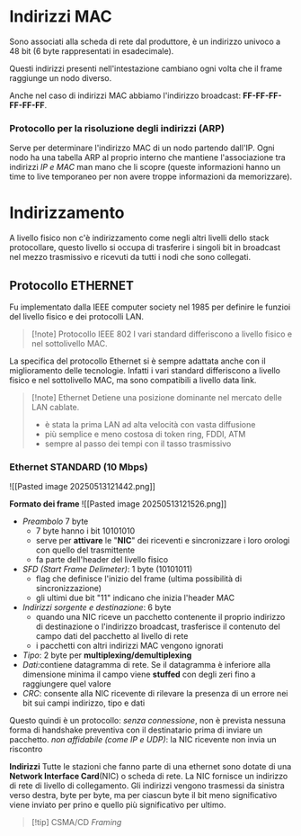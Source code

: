 # Indirizzi MAC
Sono associati alla scheda di rete dal produttore, è un indirizzo univoco a 48 bit (6 byte rappresentati in esadecimale).

Questi indirizzi presenti nell'intestazione cambiano ogni volta che il frame raggiunge un nodo diverso.

Anche nel caso di indirizzi MAC abbiamo l'indirizzo broadcast: **FF-FF-FF-FF-FF-FF**.
### Protocollo per la risoluzione degli indirizzi (ARP)

Serve per determinare l'indirizzo MAC di un nodo partendo dall'IP. 
Ogni nodo ha una tabella ARP al proprio interno che mantiene l'associazione tra indirizzi *IP e MAC* man mano che li scopre (queste informazioni hanno un time to live temporaneo per non avere troppe informazioni da memorizzare).

# Indirizzamento

A livello fisico non c'è indirizzamento come negli altri livelli dello stack protocollare, questo livello si occupa di trasferire i singoli bit in broadcast nel mezzo trasmissivo e ricevuti da tutti i nodi che sono collegati.

## Protocollo ETHERNET
Fu implementato dalla IEEE computer society nel 1985 per definire le funzioi del livello fisico e dei protocolli LAN.

>[!note] Protocollo IEEE 802
>I vari standard differiscono a livello fisico e nel sottolivello MAC.

La specifica del protocollo Ethernet si è sempre adattata anche con il miglioramento delle tecnologie. Infatti i vari standard differiscono a livello fisico e nel sottolivello MAC, ma sono compatibili a livello data link.

>[!note] Ethernet
>Detiene una posizione dominante nel mercato delle LAN cablate.
>- è stata la prima LAN ad alta velocità con vasta diffusione
>- più semplice e meno costosa di token ring, FDDI, ATM
>- sempre al passo dei tempi con il tasso trasmissivo

### Ethernet STANDARD (10 Mbps)
![[Pasted image 20250513121442.png]]

**Formato dei frame**
![[Pasted image 20250513121526.png]]
- *Preambolo* 7 byte
	- 7 byte hanno i bit 10101010
	- serve per **attivare** le "**NIC**" dei riceventi e sincronizzare i loro orologi con quello del trasmittente
	- fa parte dell'header del livello fisico
- *SFD (Start Frame Delimeter)*: 1 byte (10101011)
	- flag che definisce l'inizio del frame (ultima possibilità di sincronizzazione)
	- gli ultimi due bit "11" indicano che inizia l'header MAC
- *Indirizzi sorgente e destinazione*: 6 byte
	- quando una NIC riceve un pacchetto contenente il proprio indirizzo di destinazione o l'indirizzo broadcast, trasferisce il contenuto del campo dati del pacchetto al livello di rete
	- i pacchetti con altri indirizzi MAC vengono ignorati
- *Tipo*: 2 byte per **multiplexing/demultiplexing** 
- *Dati*:contiene datagramma di rete. Se il datagramma è inferiore alla dimensione minima il campo viene **stuffed** con degli zeri fino a raggiungere quel valore
- *CRC*: consente alla NIC ricevente di rilevare la presenza di un errore nei bit sui campi indirizzo, tipo e dati

Questo quindi è un protocollo:
*senza connessione*, non è prevista nessuna forma di handshake preventiva con il destinatario prima di inviare un pacchetto.
*non affidabile (come IP e UDP)*: la NIC ricevente non invia un riscontro

**Indirizzi**
Tutte le stazioni che fanno parte di una ethernet sono dotate di una **Network Interface Card**(NIC) o scheda di rete.
La NIC fornisce un indirizzo di rete di livello di collegamento. Gli indirizzi vengono trasmessi da sinistra verso destra, byte per byte, ma per ciascun byte il bit meno significativo viene inviato per prino e quello più significativo per ultimo.

>[!tip] CSMA/CD
>*Framing*
